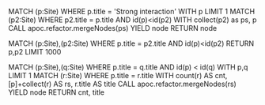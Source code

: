 MATCH (p:Site)
WHERE p.title = 'Strong interaction'
WITH p LIMIT 1
MATCH (p2:Site) WHERE p2.title = p.title AND id(p)<id(p2)
WITH collect(p2) as ps, p
CALL apoc.refactor.mergeNodes(ps) YIELD node
RETURN node


MATCH (p:Site),(p2:Site)
WHERE p.title = p2.title AND id(p)<id(p2)
RETURN p,p2
LIMIT 1000


MATCH (p:Site),(q:Site)
WHERE p.title = q.title AND id(p) < id(q)
WITH p,q LIMIT 1
MATCH (r:Site)
WHERE p.title = r.title
WITH count(r) AS cnt, [p]+collect(r) AS rs, r.title AS title
CALL apoc.refactor.mergeNodes(rs) YIELD node
RETURN cnt, title